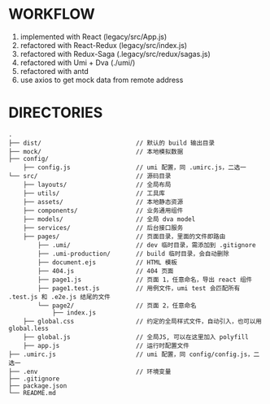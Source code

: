 
WORKFLOW
========

1. implemented with React (legacy/src/App.js)
2. refactored with React-Redux (legacy/src/index.js)
3. refactored with Redux-Saga (.legacy/src/redux/sagas.js)
4. refactored with Umi + Dva (./umi/)
5. refactored with antd
6. use axios to get mock data from remote address


DIRECTORIES
===========
```
.
├── dist/                          // 默认的 build 输出目录
├── mock/                          // 本地模拟数据
├── config/
    ├── config.js                  // umi 配置，同 .umirc.js，二选一
└── src/                           // 源码目录
    ├── layouts/                   // 全局布局
    ├── utils/                     // 工具库
    ├── assets/                    // 本地静态资源
    ├── components/                // 业务通用组件                     
    ├── models/                    // 全局 dva model
    ├── services/                  // 后台接口服务
    ├── pages/                     // 页面目录，里面的文件即路由
        ├── .umi/                  // dev 临时目录，需添加到 .gitignore
        ├── .umi-production/       // build 临时目录，会自动删除
        ├── document.ejs           // HTML 模板
        ├── 404.js                 // 404 页面
        ├── page1.js               // 页面 1，任意命名，导出 react 组件
        ├── page1.test.js          // 用例文件，umi test 会匹配所有 .test.js 和 .e2e.js 结尾的文件
        └── page2/                 // 页面 2，任意命名
            ├── index.js                  
    ├── global.css                 // 约定的全局样式文件，自动引入，也可以用 global.less
    ├── global.js                  // 全局JS, 可以在这里加入 polyfill
    ├── app.js                     // 运行时配置文件
├── .umirc.js                      // umi 配置，同 config/config.js，二选一
├── .env                           // 环境变量
├── .gitignore                           
├── package.json
└── README.md 
```
